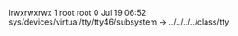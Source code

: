lrwxrwxrwx 1 root root 0 Jul 19 06:52 sys/devices/virtual/tty/tty46/subsystem -> ../../../../class/tty
